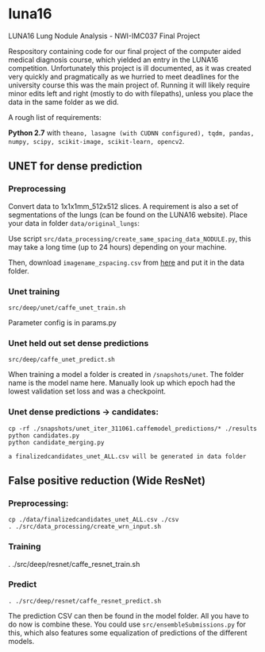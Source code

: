 # luna16
LUNA16 Lung Nodule Analysis - NWI-IMC037 Final Project 

Respository containing code for our final project of the computer aided medical diagnosis course, which yielded an entry in the LUNA16 competition. 
Unfortunately this project is ill documented, as it was created very quickly and pragmatically as we hurried to meet deadlines for the university course this was the main project of. Running it will likely require minor edits left and right (mostly to do with filepaths), unless you place the data in the same folder as we did. 

A rough list of requirements:

**Python 2.7** with `theano, lasagne (with CUDNN configured), tqdm, pandas, numpy, scipy, scikit-image, scikit-learn, opencv2`.

## UNET for dense prediction

### Preprocessing
Convert data to 1x1x1mm_512x512 slices. A requirement is also a set of segmentations of the lungs (can be found on the LUNA16 website). Place your data in folder `data/original_lungs`:


Use script `src/data_processing/create_same_spacing_data_NODULE.py`, this may take a long time (up to 24 hours) depending on your machine.

Then, download `imagename_zspacing.csv` from [here](https://gzuidhof.stackstorage.com/s/qsqz9dERe7atYU5) and put it in the data folder.

### Unet training
```
src/deep/unet/caffe_unet_train.sh
```

Parameter config is in params.py

### Unet held out set dense predictions
```
src/deep/caffe_unet_predict.sh
```
When training a model a  folder is created in `/snapshots/unet`. The folder name is the model name here. Manually look up which epoch had the lowest validation set loss and was a checkpoint.

### Unet dense predictions -> candidates:
```
cp -rf ./snapshots/unet_iter_311061.caffemodel_predictions/* ./results
python candidates.py
python candidate_merging.py

a finalizedcandidates_unet_ALL.csv will be generated in data folder
```

## False positive reduction (Wide ResNet)

### Preprocessing:
```
cp ./data/finalizedcandidates_unet_ALL.csv ./csv
. ./src/data_processing/create_wrn_input.sh
```

### Training
. ./src/deep/resnet/caffe_resnet_train.sh

### Predict

```
. ./src/deep/resnet/caffe_resnet_predict.sh
```

The prediction CSV can then be found in the model folder. All you have to do now is combine these. You could use `src/ensembleSubmissions.py` for this, which also features some equalization of predictions of the different models.
